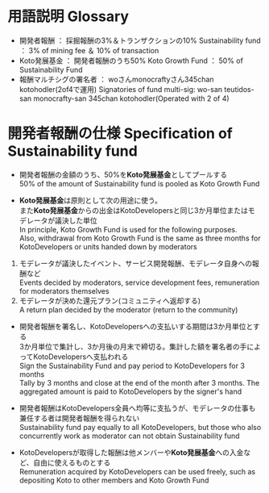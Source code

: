 # 用語説明 Glossary

- 開発者報酬 ： 採掘報酬の3%＆トランザクションの10%
Sustainability fund ： 3% of mining fee ＆ 10% of transaction
- Koto発展基金 ： 開発者報酬のうち50%
Koto Growth Fund ： 50% of Sustainability Fund
- 報酬マルチシグの署名者 ： woさんmonocraftyさん345chan kotohodler(2of4で運用)
Signatories of fund multi-sig: wo-san teutidos-san monocrafty-san 345chan kotohodler(Operated with 2 of 4)

# 開発者報酬の仕様 Specification of Sustainability fund

- 開発者報酬の金額のうち、50%を**Koto発展基金**としてプールする  
50% of the amount of Sustainability fund is pooled as Koto Growth Fund

- **Koto発展基金**は原則として次の用途に使う。  
また**Koto発展基金**からの出金はKotoDevelopersと同じ3か月単位またはモデレータが議決した単位  
In principle, Koto Growth Fund is used for the following purposes.  
Also, withdrawal from Koto Growth Fund is the same as three months for KotoDevelopers or units handed down by moderators  
 1. モデレータが議決したイベント、サービス開発報酬、モデレータ自身への報酬など  
Events decided by moderators, service development fees, remuneration for moderators   themselves  
 2. モデレータが決めた還元プラン(コミュニティへ返却する)  
A return plan decided by the moderator (return to the community)  

- 開発者報酬を署名し、KotoDevelopersへの支払いする期間は3か月単位とする  
3か月単位で集計し、3か月後の月末で締切る。集計した額を署名者の手によってKotoDevelopersへ支払われる  
Sign the Sustainability Fund and pay period to KotoDevelopers for 3 months  
Tally by 3 months and close at the end of the month after 3 months. The aggregated amount is paid to KotoDevelopers by the signer's hand  

-  開発者報酬はKotoDevelopers全員へ均等に支払うが、モデレータの仕事も兼任する者は開発者報酬を得られない  
Sustainability fund pay equally to all KotoDevelopers, but those who also concurrently work as moderator can not obtain Sustainability fund  

-  KotoDevelopersが取得した報酬は他メンバーや**Koto発展基金**への入金など、自由に使えるものとする  
Remuneration acquired by KotoDevelopers can be used freely, such as depositing Koto to other members and Koto Growth Fund  